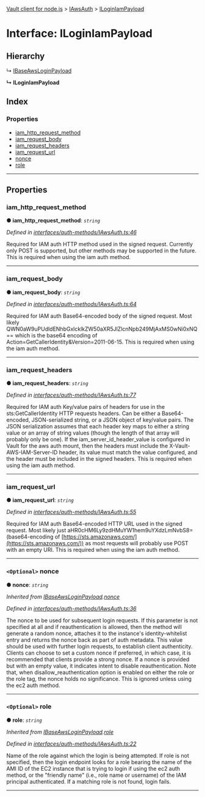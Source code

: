 [Vault client for node.js](../README.md) > [IAwsAuth](../modules/iawsauth.md) > [ILoginIamPayload](../interfaces/iawsauth.iloginiampayload.md)

# Interface: ILoginIamPayload

## Hierarchy

↳  [IBaseAwsLoginPayload](iawsauth.ibaseawsloginpayload.md)

**↳ ILoginIamPayload**

## Index

### Properties

* [iam_http_request_method](iawsauth.iloginiampayload.md#iam_http_request_method)
* [iam_request_body](iawsauth.iloginiampayload.md#iam_request_body)
* [iam_request_headers](iawsauth.iloginiampayload.md#iam_request_headers)
* [iam_request_url](iawsauth.iloginiampayload.md#iam_request_url)
* [nonce](iawsauth.iloginiampayload.md#nonce)
* [role](iawsauth.iloginiampayload.md#role)

---

## Properties

<a id="iam_http_request_method"></a>

###  iam_http_request_method

**● iam_http_request_method**: *`string`*

*Defined in [interfaces/auth-methods/IAwsAuth.ts:46](https://github.com/theogravity/vault-client/blob/91e39ec/src/interfaces/auth-methods/IAwsAuth.ts#L46)*

Required for IAM auth HTTP method used in the signed request. Currently only POST is supported, but other methods may be supported in the future. This is required when using the iam auth method.

___
<a id="iam_request_body"></a>

###  iam_request_body

**● iam_request_body**: *`string`*

*Defined in [interfaces/auth-methods/IAwsAuth.ts:64](https://github.com/theogravity/vault-client/blob/91e39ec/src/interfaces/auth-methods/IAwsAuth.ts#L64)*

Required for IAM auth Base64-encoded body of the signed request. Most likely QWN0aW9uPUdldENhbGxlcklkZW50aXR5JlZlcnNpb249MjAxMS0wNi0xNQ== which is the base64 encoding of Action=GetCallerIdentity&Version=2011-06-15. This is required when using the iam auth method.

___
<a id="iam_request_headers"></a>

###  iam_request_headers

**● iam_request_headers**: *`string`*

*Defined in [interfaces/auth-methods/IAwsAuth.ts:77](https://github.com/theogravity/vault-client/blob/91e39ec/src/interfaces/auth-methods/IAwsAuth.ts#L77)*

Required for IAM auth Key/value pairs of headers for use in the sts:GetCallerIdentity HTTP requests headers. Can be either a Base64-encoded, JSON-serialized string, or a JSON object of key/value pairs. The JSON serialization assumes that each header key maps to either a string value or an array of string values (though the length of that array will probably only be one). If the iam\_server\_id\_header\_value is configured in Vault for the aws auth mount, then the headers must include the X-Vault-AWS-IAM-Server-ID header, its value must match the value configured, and the header must be included in the signed headers. This is required when using the iam auth method.

___
<a id="iam_request_url"></a>

###  iam_request_url

**● iam_request_url**: *`string`*

*Defined in [interfaces/auth-methods/IAwsAuth.ts:55](https://github.com/theogravity/vault-client/blob/91e39ec/src/interfaces/auth-methods/IAwsAuth.ts#L55)*

Required for IAM auth Base64-encoded HTTP URL used in the signed request. Most likely just aHR0cHM6Ly9zdHMuYW1hem9uYXdzLmNvbS8= (base64-encoding of [https://sts.amazonaws.com/](https://sts.amazonaws.com/)) as most requests will probably use POST with an empty URI. This is required when using the iam auth method.

___
<a id="nonce"></a>

### `<Optional>` nonce

**● nonce**: *`string`*

*Inherited from [IBaseAwsLoginPayload](iawsauth.ibaseawsloginpayload.md).[nonce](iawsauth.ibaseawsloginpayload.md#nonce)*

*Defined in [interfaces/auth-methods/IAwsAuth.ts:36](https://github.com/theogravity/vault-client/blob/91e39ec/src/interfaces/auth-methods/IAwsAuth.ts#L36)*

The nonce to be used for subsequent login requests. If this parameter is not specified at all and if reauthentication is allowed, then the method will generate a random nonce, attaches it to the instance's identity-whitelist entry and returns the nonce back as part of auth metadata. This value should be used with further login requests, to establish client authenticity. Clients can choose to set a custom nonce if preferred, in which case, it is recommended that clients provide a strong nonce. If a nonce is provided but with an empty value, it indicates intent to disable reauthentication. Note that, when disallow\_reauthentication option is enabled on either the role or the role tag, the nonce holds no significance. This is ignored unless using the ec2 auth method.

___
<a id="role"></a>

### `<Optional>` role

**● role**: *`string`*

*Inherited from [IBaseAwsLoginPayload](iawsauth.ibaseawsloginpayload.md).[role](iawsauth.ibaseawsloginpayload.md#role)*

*Defined in [interfaces/auth-methods/IAwsAuth.ts:22](https://github.com/theogravity/vault-client/blob/91e39ec/src/interfaces/auth-methods/IAwsAuth.ts#L22)*

Name of the role against which the login is being attempted. If role is not specified, then the login endpoint looks for a role bearing the name of the AMI ID of the EC2 instance that is trying to login if using the ec2 auth method, or the "friendly name" (i.e., role name or username) of the IAM principal authenticated. If a matching role is not found, login fails.

___

